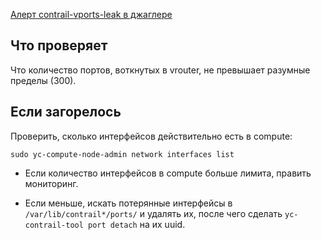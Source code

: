 [Алерт contrail-vports-leak в джаглере](https://juggler.yandex-team.ru/aggregate_checks/?query=service%3Dcontrail-vports-leak)

## Что проверяет

Что количество портов, воткнутых в vrouter, не превышает разумные пределы (300).

## Если загорелось

Проверить, сколько интерфейсов действительно есть в compute:
```
sudo yc-compute-node-admin network interfaces list
```

- Если количество интерфейсов в compute больше лимита, править мониторинг.

- Если меньше, искать потерянные интерфейсы в `/var/lib/contrail*/ports/` и удалять их,
после чего сделать `yc-contrail-tool port detach` на их uuid.

